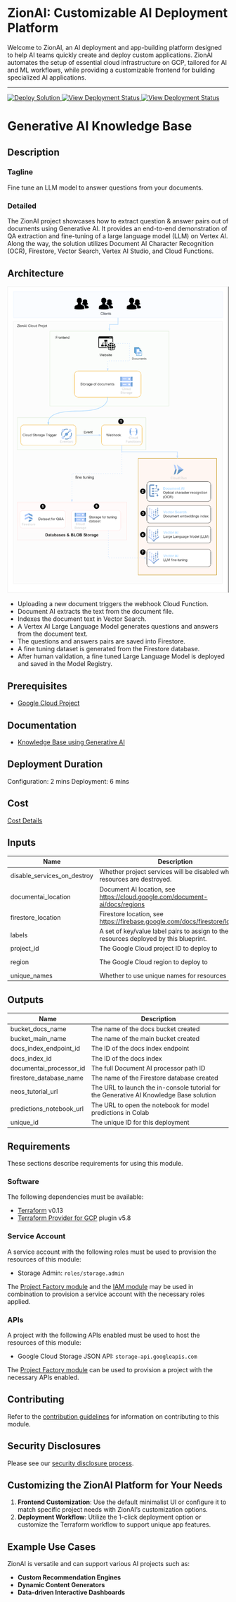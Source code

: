 
# ZionAI: Customizable AI Deployment Platform

Welcome to ZionAI, an AI deployment and app-building platform designed to help AI teams quickly create and deploy custom applications. 
ZionAI automates the setup of essential cloud infrastructure on GCP, tailored for AI and ML workflows, while providing a customizable frontend 
for building specialized AI applications.

---

<!-- ## Click Deploy -->
<a href="https://deploy-new-project-848342910896.us-central1.run.app?project_name=terraform-genai-knowledge-base" target="_blank">
  <img src="https://img.shields.io/badge/Deploy-Solution-brightgreen" alt="Deploy Solution">
</a>

<a href="https://github.com/ZionClouds/terraform-genai-knowledge-base/actions" target="_blank">
  <img src="https://img.shields.io/badge/View_Deployment-Status-blue" alt="View Deployment Status">
</a>

<a href="https://codeclimate.com/github/ZionClouds/terraform-genai-knowledge-base" target="_blank">
  <img src="https://img.shields.io/badge/maintainability-C-9933FF" alt="View Deployment Status">
</a>


# Generative AI Knowledge Base

## Description
### Tagline
Fine tune an LLM model to answer questions from your documents.

### Detailed
The ZionAI project showcases how to extract question & answer pairs out of documents using Generative AI. It provides an end-to-end demonstration of QA extraction and fine-tuning of a large language model (LLM) on Vertex AI. Along the way, the solution utilizes Document AI Character Recognition (OCR), Firestore, Vector Search, Vertex AI Studio, and Cloud Functions.

## Architecture
![Knowledge Base using Generative AI](assets/architecture-genai-kb.svg)

- Uploading a new document triggers the webhook Cloud Function.
- Document AI extracts the text from the document file.
- Indexes the document text in Vector Search.
- A Vertex AI Large Language Model generates questions and answers from the document text.
- The questions and answers pairs are saved into Firestore.
- A fine tuning dataset is generated from the Firestore database.
- After human validation, a fine tuned Large Language Model is deployed and saved in the Model Registry.

## Prerequisites
- [Google Cloud Project](https://cloud.google.com/resource-manager/docs/creating-managing-projects)

## Documentation
- [Knowledge Base using Generative AI](assets/architecture.svg)

## Deployment Duration
Configuration: 2 mins
Deployment: 6 mins


## Cost
[Cost Details](https://cloud.google.com/products/calculator-legacy#id=dcdd11ca-ca20-428b-86be-1c9b3c651042)

<!-- BEGINNING OF PRE-COMMIT-TERRAFORM DOCS HOOK -->
## Inputs

| Name | Description | Type | Default | Required |
|------|-------------|------|---------|:--------:|
| disable\_services\_on\_destroy | Whether project services will be disabled when the resources are destroyed. | `bool` | `false` | no |
| documentai\_location | Document AI location, see https://cloud.google.com/document-ai/docs/regions | `string` | `"us"` | no |
| firestore\_location | Firestore location, see https://firebase.google.com/docs/firestore/locations | `string` | `"nam5"` | no |
| labels | A set of key/value label pairs to assign to the resources deployed by this blueprint. | `map(string)` | `{}` | no |
| project\_id | The Google Cloud project ID to deploy to | `string` | n/a | yes |
| region | The Google Cloud region to deploy to | `string` | `"us-central1"` | no |
| unique\_names | Whether to use unique names for resources | `bool` | `false` | no |

## Outputs

| Name | Description |
|------|-------------|
| bucket\_docs\_name | The name of the docs bucket created |
| bucket\_main\_name | The name of the main bucket created |
| docs\_index\_endpoint\_id | The ID of the docs index endpoint |
| docs\_index\_id | The ID of the docs index |
| documentai\_processor\_id | The full Document AI processor path ID |
| firestore\_database\_name | The name of the Firestore database created |
| neos\_tutorial\_url | The URL to launch the in-console tutorial for the Generative AI Knowledge Base solution |
| predictions\_notebook\_url | The URL to open the notebook for model predictions in Colab |
| unique\_id | The unique ID for this deployment |

<!-- END OF PRE-COMMIT-TERRAFORM DOCS HOOK -->

## Requirements

These sections describe requirements for using this module.

### Software

The following dependencies must be available:

- [Terraform][terraform] v0.13
- [Terraform Provider for GCP][terraform-provider-gcp] plugin v5.8

### Service Account

A service account with the following roles must be used to provision
the resources of this module:

- Storage Admin: `roles/storage.admin`

The [Project Factory module][project-factory-module] and the
[IAM module][iam-module] may be used in combination to provision a
service account with the necessary roles applied.

### APIs

A project with the following APIs enabled must be used to host the
resources of this module:

- Google Cloud Storage JSON API: `storage-api.googleapis.com`

The [Project Factory module][project-factory-module] can be used to
provision a project with the necessary APIs enabled.

## Contributing

Refer to the [contribution guidelines](./docs/CONTRIBUTING.md) for
information on contributing to this module.

[iam-module]: https://registry.terraform.io/modules/terraform-google-modules/iam/google
[project-factory-module]: https://registry.terraform.io/modules/terraform-google-modules/project-factory/google
[terraform-provider-gcp]: https://www.terraform.io/docs/providers/google/index.html
[terraform]: https://www.terraform.io/downloads.html

## Security Disclosures

Please see our [security disclosure process](./SECURITY.md).

## Customizing the ZionAI Platform for Your Needs

1. **Frontend Customization**: Use the default minimalist UI or configure it to match specific project needs with ZionAI’s customization options.
2. **Deployment Workflow**: Utilize the 1-click deployment option or customize the Terraform workflow to support unique app features.

## Example Use Cases
ZionAI is versatile and can support various AI projects such as:
- **Custom Recommendation Engines**
- **Dynamic Content Generators**
- **Data-driven Interactive Dashboards**
